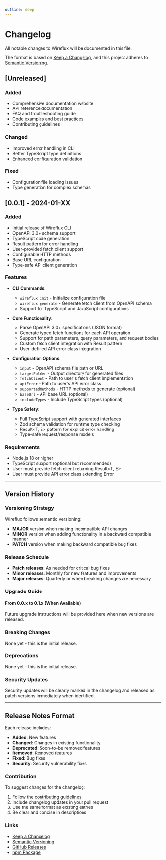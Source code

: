 ```yaml
---
outline: deep
---
```


# Changelog

All notable changes to Wireflux will be documented in this file.

The format is based on [Keep a Changelog](https://keepachangelog.com/en/1.0.0/),
and this project adheres to [Semantic Versioning](https://semver.org/spec/v2.0.0.html).

## [Unreleased]

### Added

- Comprehensive documentation website
- API reference documentation
- FAQ and troubleshooting guide
- Code examples and best practices
- Contributing guidelines

### Changed

- Improved error handling in CLI
- Better TypeScript type definitions
- Enhanced configuration validation

### Fixed

- Configuration file loading issues
- Type generation for complex schemas

## [0.0.1] - 2024-01-XX

### Added

- Initial release of Wireflux CLI
- OpenAPI 3.0+ schema support
- TypeScript code generation
- Result pattern for error handling
- User-provided fetch client support
- Configurable HTTP methods
- Base URL configuration
- Type-safe API client generation

### Features

- **CLI Commands**:

  - `wireflux init` - Initialize configuration file
  - `wireflux generate` - Generate fetch client from OpenAPI schema
  - Support for TypeScript and JavaScript configurations

- **Core Functionality**:

  - Parse OpenAPI 3.0+ specifications (JSON format)
  - Generate typed fetch functions for each API operation
  - Support for path parameters, query parameters, and request bodies
  - Custom fetch client integration with Result pattern
  - User-defined API error class integration

- **Configuration Options**:

  - `input` - OpenAPI schema file path or URL
  - `targetFolder` - Output directory for generated files
  - `fetchClient` - Path to user's fetch client implementation
  - `apiError` - Path to user's API error class
  - `supportedMethods` - HTTP methods to generate (optional)
  - `baseUrl` - API base URL (optional)
  - `includeTypes` - Include TypeScript types (optional)

- **Type Safety**:
  - Full TypeScript support with generated interfaces
  - Zod schema validation for runtime type checking
  - Result<T, E> pattern for explicit error handling
  - Type-safe request/response models

### Requirements

- Node.js 18 or higher
- TypeScript support (optional but recommended)
- User must provide fetch client returning Result<T, E>
- User must provide API error class extending Error

---

## Version History

### Versioning Strategy

Wireflux follows semantic versioning:

- **MAJOR** version when making incompatible API changes
- **MINOR** version when adding functionality in a backward compatible manner
- **PATCH** version when making backward compatible bug fixes

### Release Schedule

- **Patch releases**: As needed for critical bug fixes
- **Minor releases**: Monthly for new features and improvements
- **Major releases**: Quarterly or when breaking changes are necessary

### Upgrade Guide

#### From 0.0.x to 0.1.x (When Available)

Future upgrade instructions will be provided here when new versions are released.

### Breaking Changes

None yet - this is the initial release.

### Deprecations

None yet - this is the initial release.

### Security Updates

Security updates will be clearly marked in the changelog and released as patch versions immediately when identified.

---

## Release Notes Format

Each release includes:

- **Added**: New features
- **Changed**: Changes in existing functionality
- **Deprecated**: Soon-to-be removed features
- **Removed**: Removed features
- **Fixed**: Bug fixes
- **Security**: Security vulnerability fixes

### Contribution

To suggest changes for the changelog:

1. Follow the [contributing guidelines](./contributing.md)
2. Include changelog updates in your pull request
3. Use the same format as existing entries
4. Be clear and concise in descriptions

### Links

- [Keep a Changelog](https://keepachangelog.com/en/1.0.0/)
- [Semantic Versioning](https://semver.org/spec/v2.0.0.html)
- [GitHub Releases](https://github.com/ternarysearch/wireflux/releases)
- [npm Package](https://www.npmjs.com/package/wireflux)
